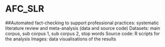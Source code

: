 # AFC_SLR
##Automated fact-checking to support professional practices: systematic literature review and meta-analysis (data and source code)
Datasets: main corpus, sub corpus 1, sub corpus 2, stop words
Source code: R scripts for the analysis
Images: data visualisations of the results
